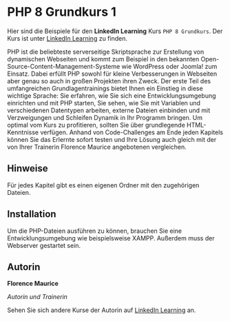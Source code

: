 # PHP 8 Grundkurs 1
Hier sind die Beispiele für den **LinkedIn Learning** Kurs `PHP 8 Grundkurs`. Der Kurs ist unter [LinkedIn Learning](https://www.linkedin.com/learning/php-grundkurs-1-sprachgrundlagen) zu finden.

PHP ist die beliebteste serverseitige Skriptsprache zur Erstellung von dynamischen Webseiten und kommt zum Beispiel in den bekannten Open-Source-Content-Management-Systeme wie WordPress oder Joomla! zum Einsatz. Dabei erfüllt PHP sowohl für kleine Verbesserungen in Webseiten aber genau so auch in großen Projekten ihren Zweck. Der erste Teil des umfangreichen Grundlagentrainings bietet Ihnen ein Einstieg in diese wichtige Sprache: Sie erfahren, wie Sie sich eine Entwicklungsumgebung einrichten und mit PHP starten, Sie sehen, wie Sie mit Variablen und verschiedenen Datentypen arbeiten, externe Dateien einbinden und mit Verzweigungen und Schleifen Dynamik in Ihr Programm bringen. Um optimal vom Kurs zu profitieren, sollten Sie über grundlegende HTML-Kenntnisse verfügen. Anhand von Code-Challenges am Ende jeden Kapitels können Sie das Erlernte sofort testen und Ihre Lösung auch gleich mit der von Ihrer Trainerin Florence Maurice angebotenen vergleichen.

## Hinweise
Für jedes Kapitel gibt es einen eigenen Ordner mit den zugehörigen Dateien.


## Installation
 Um die PHP-Dateien ausführen zu können, brauchen Sie eine Entwicklungsumgebung wie beispielsweise XAMPP. Außerdem muss der Webserver gestartet sein.
	
## Autorin
**Florence Maurice**

_Autorin und Trainerin_

Sehen Sie sich andere Kurse der Autorin auf [LinkedIn Learning](https://www.linkedin.com/learning/instructors/florence-maurice) an.
